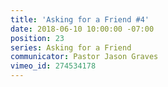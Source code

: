 ```yaml
---
title: 'Asking for a Friend #4'
date: 2018-06-10 10:00:00 -07:00
position: 23
series: Asking for a Friend
communicator: Pastor Jason Graves
vimeo_id: 274534178
---
```


